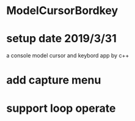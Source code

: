 # ModelCursorBordkey
# setup date 2019/3/31
a console model cursor and keybord app by c++
# add capture menu
# support loop operate
